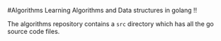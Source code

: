 #Algorithms
Learning Algorithms and Data structures in golang !!

The algorithms repository contains a `src` directory which has all the go source code files.

